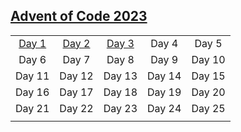 ## [Advent of Code 2023](./source/2023/)
|     |     |     |     |     |
|:-:|:-:|:-:|:-:|:-:|
|[Day 1](./Day%201%20-%20Trebuchet/)|[Day 2](./Day%202%20-%20Cube%20Conundrum/)|[Day 3](./Day%203%20-%20Gear%20Ratios/)|Day 4|Day 5|
|Day 6|Day 7|Day 8|Day 9|Day 10|
|Day 11|Day 12|Day 13|Day 14|Day 15|
|Day 16|Day 17|Day 18|Day 19|Day 20|
|Day 21|Day 22|Day 23|Day 24|Day 25|
||||||
